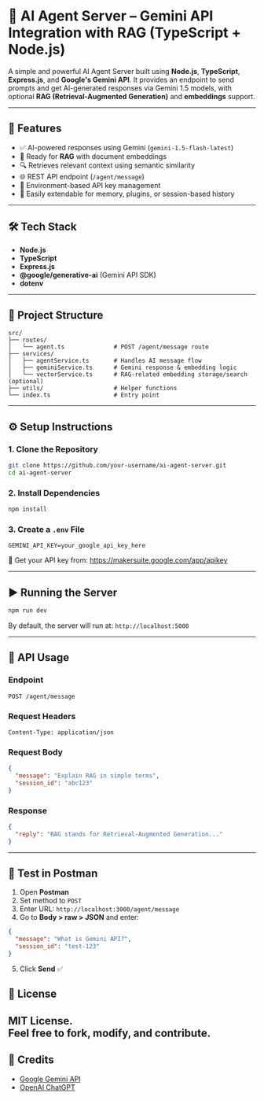 # 🤖 AI Agent Server – Gemini API Integration with RAG (TypeScript + Node.js)

A simple and powerful AI Agent Server built using **Node.js**, **TypeScript**, **Express.js**, and **Google's Gemini API**. It provides an endpoint to send prompts and get AI-generated responses via Gemini 1.5 models, with optional **RAG (Retrieval-Augmented Generation)** and **embeddings** support.

---

## 🚀 Features

- ✅ AI-powered responses using Gemini (`gemini-1.5-flash-latest`)
- 🧠 Ready for **RAG** with document embeddings
- 🔍 Retrieves relevant context using semantic similarity
- 🌐 REST API endpoint (`/agent/message`)
- 🔐 Environment-based API key management
- 💬 Easily extendable for memory, plugins, or session-based history

---

## 🛠 Tech Stack

- **Node.js**
- **TypeScript**
- **Express.js**
- **@google/generative-ai** (Gemini API SDK)
- **dotenv**

---

## 📂 Project Structure

```
src/
├── routes/
│   └── agent.ts              # POST /agent/message route
├── services/
│   ├── agentService.ts       # Handles AI message flow
│   ├── geminiService.ts      # Gemini response & embedding logic
│   └── vectorService.ts      # RAG-related embedding storage/search (optional)
├── utils/                    # Helper functions
└── index.ts                  # Entry point
```

---

## ⚙️ Setup Instructions

### 1. Clone the Repository

```bash
git clone https://github.com/your-username/ai-agent-server.git
cd ai-agent-server
```

### 2. Install Dependencies

```bash
npm install
```

### 3. Create a `.env` File

```env
GEMINI_API_KEY=your_google_api_key_here
```

🔑 Get your API key from: https://makersuite.google.com/app/apikey

---

## ▶️ Running the Server

```bash
npm run dev
```

By default, the server will run at: `http://localhost:5000`

---

## 📨 API Usage

### Endpoint

```
POST /agent/message
```

### Request Headers

```http
Content-Type: application/json
```

### Request Body

```json
{
  "message": "Explain RAG in simple terms",
  "session_id": "abc123"
}
```

### Response

```json
{
  "reply": "RAG stands for Retrieval-Augmented Generation..."
}
```

---

## 🧪 Test in Postman

1. Open **Postman**
2. Set method to `POST`
3. Enter URL: `http://localhost:3000/agent/message`
4. Go to **Body > raw > JSON** and enter:

```json
{
  "message": "What is Gemini API?",
  "session_id": "test-123"
}
```

5. Click **Send** ✅

## 📄 License

MIT License.  
Feel free to fork, modify, and contribute.
---

## 🙌 Credits
- [Google Gemini API](https://ai.google.dev/)
- [OpenAI ChatGPT](https://chat.openai.com/)
